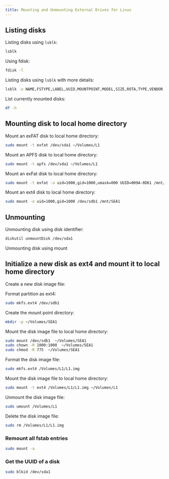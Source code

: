 ```yaml
---
title: Mounting and Unmounting External Drives for Linux
---
```


## Listing disks

Listing disks using `lsblk`:

```bash
lsblk
```

Using fdisk:

```bash
fdisk -l
```

Listing disks using `lsblk` with more details:

```bash
lsblk -o NAME,FSTYPE,LABEL,UUID,MOUNTPOINT,MODEL,SIZE,ROTA,TYPE,VENDOR,SERIAL
```

List currently mounted disks:

```bash
df -h
```

## Mounting disk to local home directory

Mount an exFAT disk to local home directory:

```bash
sudo mount -t exfat /dev/sda1 ~/Volumes/L1
```

Mount an APFS disk to local home directory:

```bash
sudo mount -t apfs /dev/sda1 ~/Volumes/L1
```

Mount an exFat disk to local home directory:

```bash
sudo mount -t exfat -o uid=1000,gid=1000,umask=000 UUID=009A-0D61 /mnt/L1
```

Mount an ext4 disk to local home directory:

```bash
sudo mount -o uid=1000,gid=1000 /dev/sdb1 /mnt/SEA1
```
## Unmounting

Unmounting disk using disk identifier:

```bash
diskutil unmountDisk /dev/sda1
```

Unmounting disk using mount


## Initialize a new disk as ext4 and mount it to local home directory

Create a new disk image file:

Format partition as ext4:

```bash
sudo mkfs.ext4 /dev/sdb1
```

Create the mount point directory:

```bash
mkdir -p ~/Volumes/SEA1
```

Mount the disk image file to local home directory:
```bash
sudo mount /dev/sdb1  ~/Volumes/SEA1
sudo chown -R 1000:1000  ~/Volumes/SEA1
sudo chmod -R 775  ~/Volumes/SEA1
```
Format the disk image file:

```bash
sudo mkfs.ext4 /Volumes/L1/L1.img
```

Mount the disk image file to local home directory:

```bash
sudo mount -t ext4 /Volumes/L1/L1.img ~/Volumes/L1
```

Unmount the disk image file:

```bash
sudo umount /Volumes/L1
```

Delete the disk image file:

```bash
sudo rm /Volumes/L1/L1.img
```

### Remount all fstab entries

```bash
sudo mount -a
```

### Get the UUID of a disk

```bash
sudo blkid /dev/sda1
```
